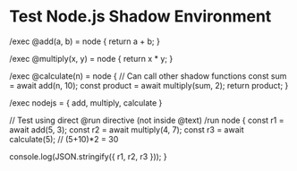 # Test Node.js Shadow Environment

/exec @add(a, b) = node {
  return a + b;
}

/exec @multiply(x, y) = node {
  return x * y;
}

/exec @calculate(n) = node {
  // Can call other shadow functions
  const sum = await add(n, 10);
  const product = await multiply(sum, 2);
  return product;
}

/exec nodejs = { add, multiply, calculate }

// Test using direct @run directive (not inside @text)
/run node {
  const r1 = await add(5, 3);
  const r2 = await multiply(4, 7);
  const r3 = await calculate(5); // (5+10)*2 = 30
  
  console.log(JSON.stringify({ r1, r2, r3 }));
}